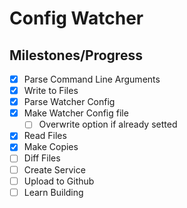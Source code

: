 # Config Watcher

## Milestones/Progress

- [X] Parse Command Line Arguments 
- [X] Write to Files               
- [X] Parse Watcher Config
- [X] Make Watcher Config file
    - [ ] Overwrite option if already setted
- [X] Read Files
- [X] Make Copies
- [ ] Diff Files
- [ ] Create Service
- [ ] Upload to Github
- [ ] Learn Building
